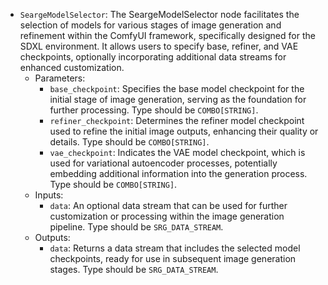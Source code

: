 - `SeargeModelSelector`: The SeargeModelSelector node facilitates the selection of models for various stages of image generation and refinement within the ComfyUI framework, specifically designed for the SDXL environment. It allows users to specify base, refiner, and VAE checkpoints, optionally incorporating additional data streams for enhanced customization.
    - Parameters:
        - `base_checkpoint`: Specifies the base model checkpoint for the initial stage of image generation, serving as the foundation for further processing. Type should be `COMBO[STRING]`.
        - `refiner_checkpoint`: Determines the refiner model checkpoint used to refine the initial image outputs, enhancing their quality or details. Type should be `COMBO[STRING]`.
        - `vae_checkpoint`: Indicates the VAE model checkpoint, which is used for variational autoencoder processes, potentially embedding additional information into the generation process. Type should be `COMBO[STRING]`.
    - Inputs:
        - `data`: An optional data stream that can be used for further customization or processing within the image generation pipeline. Type should be `SRG_DATA_STREAM`.
    - Outputs:
        - `data`: Returns a data stream that includes the selected model checkpoints, ready for use in subsequent image generation stages. Type should be `SRG_DATA_STREAM`.
